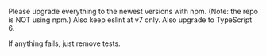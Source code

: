 Please upgrade everything to the newest versions with npm. (Note: the repo is NOT using npm.)
Also keep eslint at v7 only. Also upgrade to TypeScript 6.

If anything fails, just remove tests.
